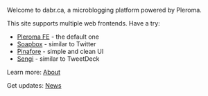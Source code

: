 <div style="margin-left:12px; margin-right:12px">

Welcome to dabr.ca, a microblogging platform powered by Pleroma.

This site supports multiple web frontends. Have a try:

- [Pleroma FE](https://dabr.ca) - the default one
- [Soapbox](https://fe.soapbox.pub/) - similar to Twitter
- [Pinafore](https://pinafore.social/) - simple and clean UI
- [Sengi](https://sengi.nicolas-constant.com/) - similar to TweetDeck

Learn more: [About](https://dabr.ca/about)

Get updates: [News](https://dabr.ca/webmaster)

</div>
